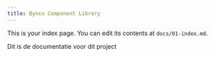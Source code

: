 ```yaml
---
title: Bynco Component Library
---
```


This is your index page. You can edit its contents at `docs/01-index.md`.

Dit is de documentatie voor dit project
